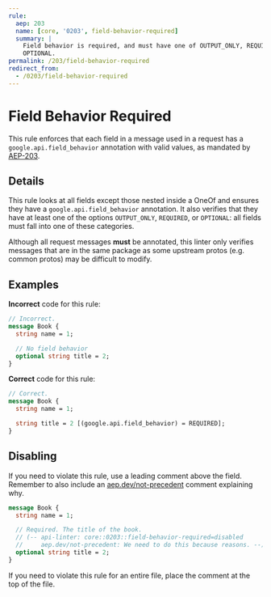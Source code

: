 ```yaml
---
rule:
  aep: 203
  name: [core, '0203', field-behavior-required]
  summary: |
    Field behavior is required, and must have one of OUTPUT_ONLY, REQUIRED, or
    OPTIONAL.
permalink: /203/field-behavior-required
redirect_from:
  - /0203/field-behavior-required
---
```


# Field Behavior Required

This rule enforces that each field in a message used in a request has a
`google.api.field_behavior` annotation with valid values, as mandated by
[AEP-203][].

## Details

This rule looks at all fields except those nested inside a OneOf and ensures
they have a `google.api.field_behavior` annotation. It also verifies that they
have at least one of the options `OUTPUT_ONLY`, `REQUIRED`, or `OPTIONAL`: all
fields must fall into one of these categories.

Although all request messages **must** be annotated, this linter only verifies
messages that are in the same package as some upstream protos (e.g. common
protos) may be difficult to modify.

## Examples

**Incorrect** code for this rule:

```proto
// Incorrect.
message Book {
  string name = 1;

  // No field behavior
  optional string title = 2;
}
```

**Correct** code for this rule:

```proto
// Correct.
message Book {
  string name = 1;

  string title = 2 [(google.api.field_behavior) = REQUIRED];
}
```

## Disabling

If you need to violate this rule, use a leading comment above the field.
Remember to also include an [aep.dev/not-precedent][] comment explaining why.

```proto
message Book {
  string name = 1;

  // Required. The title of the book.
  // (-- api-linter: core::0203::field-behavior-required=disabled
  //     aep.dev/not-precedent: We need to do this because reasons. --)
  optional string title = 2;
}
```

If you need to violate this rule for an entire file, place the comment at the
top of the file.

[aep-203]: https://aep.dev/203
[aep.dev/not-precedent]: https://aep.dev/not-precedent
